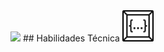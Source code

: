 <img src="https://media1.giphy.com/media/v1.Y2lkPTc5MGI3NjExbGh5bWh3N243bHpydmNicDBmYjY0dnEwbjhsdXd1aTBicjI1ajJsdSZlcD12MV9pbnRlcm5hbF9naWZfYnlfaWQmY3Q9Zw/hAllPPhAuqKM90z26Q/giphy.gif">
## Habilidades Técnica <img src="IMAGENES/codeium.svg" width="50">
